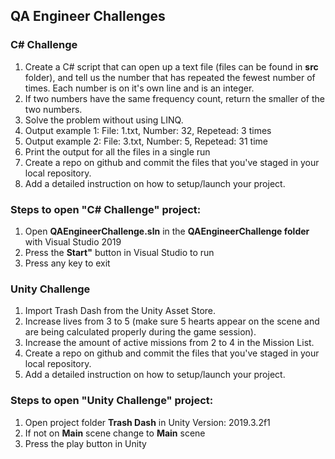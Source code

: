 ## **QA Engineer Challenges**

### C# Challenge

1. Create a C# script that can open up a text file (files can be found in **src** folder), and tell us the number that has repeated the fewest number of times. Each number is on it's own line and is an integer.
3. If two numbers have the same frequency count, return the smaller of the two numbers.
4. Solve the problem without using LINQ.
5. Output example 1: File: 1.txt, Number: 32, Repetead: 3 times
6. Output example 2: File: 3.txt, Number: 5, Repetead: 31 time
7. Print the output for all the files in a single run
8. Create a repo on github and commit the files that you've staged in your local repository.
9. Add a detailed instruction on how to setup/launch your project.

### Steps to open "C# Challenge" project:
1. Open **QAEngineerChallenge.sln** in the **QAEngineerChallenge folder** with Visual Studio 2019
2. Press the **Start"** button in Visual Studio to run
3. Press any key to exit

### Unity Challenge

1. Import Trash Dash from the Unity Asset Store.
2. Increase lives from 3 to 5 (make sure 5 hearts appear on the scene and are being calculated properly during the game session).
3. Increase the amount of active missions from 2 to 4 in the Mission List.
4. Create a repo on github and commit the files that you've staged in your local repository.
5. Add a detailed instruction on how to setup/launch your project.

### Steps to open "Unity Challenge" project:
1. Open project folder **Trash Dash** in Unity Version: 2019.3.2f1
2. If not on **Main** scene change to **Main** scene
3. Press the play button in Unity
